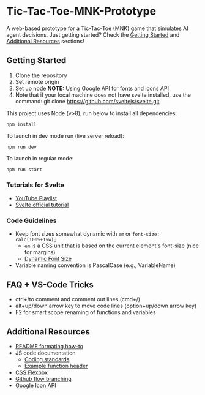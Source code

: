 # Tic-Tac-Toe-MNK-Prototype
A web-based prototype for a Tic-Tac-Toe (MNK) game that simulates AI agent decisions. Just getting started? Check the [Getting Started](https://github.com/FAM-CS/Tic-Tac-Toe-MNK-Prototype#getting-started) and [Additional Resources](https://github.com/FAM-CS/Tic-Tac-Toe-MNK-Prototype#additional-resources) sections!

## Getting Started
1. Clone the repository
2. Set remote origin
3. Set up node
**NOTE:** Using Google API for fonts and icons [API](https://fonts.google.com/?icon.style=Rounded&icon.platform=web)
4. Note that if your local machine does not have svelte installed, use the command: git clone https://github.com/sveltejs/svelte.git

This project uses Node (v>8), run below to install all dependencies:
```
npm install
```
To launch in dev mode run (live server reload):
```
npm run dev
```
To launch in regular mode:
```
npm run start
```

### Tutorials for Svelte
+ [YouTube Playlist](https://www.youtube.com/playlist?list=PL4cUxeGkcC9hlbrVO_2QFVqVPhlZmz7tO)
+ [Svelte official tutorial](https://svelte.dev/tutorial/basics)

### Code Guidelines
+ Keep font sizes somewhat dynamic with `em` or `font-size: calc(100%+1vw);`
    + `em` is a CSS unit that is based on the current element's font-size (nice for margins)
    + [Dynamic Font Size](https://stackoverflow.com/questions/14431411/pure-css-to-make-font-size-responsive-based-on-dynamic-amount-of-characters)
+ Variable naming convention is PascalCase (e.g., VariableName)

## FAQ + VS-Code Tricks
+ ctrl+/to comment and comment out lines (cmd+/)
+ alt+up/down arrow key to move code lines (option+up/down arrow key)
+ F2 for smart scope renaming of functions and variables

## Additional Resources
+ [README formating how-to](https://docs.github.com/en/get-started/writing-on-github/getting-started-with-writing-and-formatting-on-github/basic-writing-and-formatting-syntax)
+ JS code documentation
    + [Coding standards](https://developer.wordpress.org/coding-standards/inline-documentation-standards/javascript/)
    + [Example function header](https://www.codexpedia.com/javascript/javascript-function-and-class-header-documentation/)
+ [CSS Flexbox](https://css-tricks.com/snippets/css/a-guide-to-flexbox/)
+ [Github flow branching](https://docs.github.com/en/get-started/quickstart/github-flow)
+ [Google Icon API](https://fonts.google.com/icons?icon.style=Rounded&icon.platform=web)
